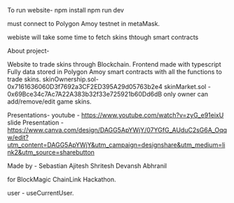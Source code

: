 To run website-
npm install 
npm run dev

must connect to Polygon Amoy testnet in metaMask.


webiste will take some time to fetch skins thtough smart contracts

About project- 

Website to trade skins through Blockchain.
Frontend made with typescript 
Fully data stored in Polygon Amoy smart contracts with all the functions to trade skins.
skinOwnership.sol- 0x7161636060D3f7692a3CF2ED395A29d05763b2e4
skinMarket.sol - 0x69Bce34c7Ac7A22A383b32f33e725921b60Dd6dB
only owner can add/remove/edit game skins.


Presentations-
youtube - https://www.youtube.com/watch?v=zyG_e91eixU
slide Presentation - https://www.canva.com/design/DAGG5ApYWjY/07YGfG_AUduC2sG6A_Oqqw/edit?utm_content=DAGG5ApYWjY&utm_campaign=designshare&utm_medium=link2&utm_source=sharebutton

Made by -
Sebastian
Ajitesh
Shritesh
Devansh
Abhranil

for BlockMagic ChainLink Hackathon.



user - useCurrentUser.
